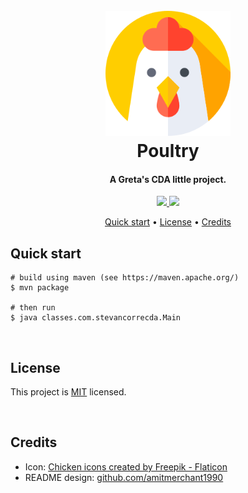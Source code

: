 
<h1 align="center">
    <br>
    <img src="resources/logo.png" alt="Poultry icon" width="200">
    <br>
    Poultry
    <br>
</h1>

<h4 align="center">A Greta's CDA little project.</h4>

<p align="center">
    <a href="https://openjdk.org/">
        <img src="https://img.shields.io/badge/Java-ED8B00?style=for-the-badge&logo=openjdk&logoColor=white">
    </a>
    <a href="https://maven.apache.org/">
        <img src="https://img.shields.io/badge/Maven-CC2235?style=for-the-badge&logo=apache&logoColor=white">
    </a>
</p>

<p align="center">
    <a href="#quick-start">Quick start</a> •
    <a href="#license">License</a> •
    <a href="#credits">Credits</a>
</p>

## Quick start

```console
# build using maven (see https://maven.apache.org/)
$ mvn package

# then run
$ java classes.com.stevancorrecda.Main
```

<br>

## License

This project is <a href="https://opensource.org/licenses/MIT">MIT</a> licensed.

<br>

## Credits

- Icon: <a href="https://www.flaticon.com/free-icons/chicken" title="chicken icons">Chicken icons created by Freepik - Flaticon</a>
- README design: <a href="https://github.com/amitmerchant1990/electron-markdownify/blob/master/README.md">github.com/amitmerchant1990</a>
